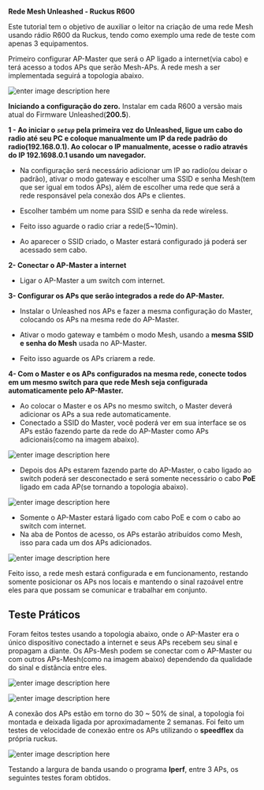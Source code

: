 **Rede Mesh Unleashed - Ruckus R600**

Este tutorial tem o objetivo de auxiliar o leitor na criação de uma rede Mesh usando rádio R600 da Ruckus, tendo como exemplo uma rede de teste com apenas 3 equipamentos.

Primeiro configurar AP-Master que será o AP ligado a internet(via cabo) e terá acesso a todos APs que serão Mesh-APs. A rede mesh a ser implementada seguirá a topologia abaixo.

![enter image description here](https://uploaddeimagens.com.br/images/001/348/122/original/topologia2.png?1522179556)

**Iniciando a configuração do zero.**
Instalar em cada R600 a versão mais atual do Firmware Unleashed(**200.5**).

**1 - Ao iniciar o *`setup`* pela primeira vez do Unleashed, ligue um cabo do radio até seu PC e coloque manualmente um IP da rede padrão do radio(192.168.0.1). Ao colocar o IP manualmente, acesse o radio através do IP 192.1698.0.1 usando um navegador.**

 - Na configuração será necessário adicionar um IP ao radio(ou deixar o padrão), ativar o modo gateway e escolher uma SSID e senha Mesh(tem que ser igual em todos APs), além de escolher uma rede que será a rede responsável pela conexão dos APs e clientes.
 
 - Escolher também um nome para SSID e senha da rede wireless.
 - Feito isso aguarde o radio criar a rede(5~10min).
 - Ao aparecer o SSID criado, o Master estará configurado já poderá ser acessado sem cabo.


**2- Conectar o AP-Master a internet**

 - Ligar o AP-Master a um switch com internet.
 

**3- Configurar os APs que serão integrados a rede do AP-Master.**

 - Instalar o Unleashed nos APs e fazer a mesma configuração do Master, colocando os APs na mesma rede do AP-Master.

 - Ativar o modo gateway e também o modo Mesh, usando a **mesma SSID e senha do Mesh** usada no AP-Master.
 - Feito isso aguarde os APs criarem a rede.



**4- Com o Master e os APs configurados na mesma rede, conecte todos em um mesmo switch para que  rede Mesh seja configurada automaticamente pelo AP-Master.**

 - Ao colocar o Master e os APs no mesmo switch, o Master deverá adicionar os APs a sua rede automaticamente.
 - Conectado a SSID do Master, você poderá ver em sua interface se os APs estão fazendo parte da rede do AP-Master como APs adicionais(como na imagem abaixo).
 
![enter image description here](https://uploaddeimagens.com.br/images/001/345/305/original/1.png?1522015512)

 - Depois dos APs estarem fazendo parte do AP-Master, o cabo ligado ao switch poderá ser desconectado e será somente necessário o cabo **PoE** ligado em cada  AP(se tornando a topologia abaixo).
 
 ![enter image description here](https://uploaddeimagens.com.br/images/001/348/119/original/topologia1.png?1522179539)
 
 - Somente o AP-Master estará ligado com cabo PoE e com o cabo ao switch com internet.
 - Na aba de Pontos de acesso, os APs estarão atribuídos como Mesh, isso para cada um dos APs adicionados.
 
![enter image description here](https://uploaddeimagens.com.br/images/001/347/886/original/4-aps.png?1522172880)

Feito isso, a rede mesh estará configurada e em funcionamento, restando somente posicionar os APs nos locais e mantendo o sinal razoável entre eles para que possam se comunicar e trabalhar em conjunto.




## Teste Práticos

Foram feitos testes usando a topologia abaixo, onde o AP-Master era o único dispositivo conectado a internet e seus APs recebem seu sinal e propagam a diante. Os APs-Mesh podem se conectar com o AP-Master ou com outros APs-Mesh(como na imagem abaixo) dependendo da qualidade do sinal e distância entre eles.

![enter image description here](https://uploaddeimagens.com.br/images/001/367/749/original/mesh.png?1523413791)

![enter image description here](https://uploaddeimagens.com.br/images/001/367/758/original/3AP-PRONTO.png?1523414833)

A conexão dos APs estão em torno do 30 ~ 50% de sinal, a topologia foi montada e deixada ligada por aproximadamente 2 semanas. Foi feito um testes de velocidade de conexão entre os APs utilizando o **speedflex** da própria ruckus.

![enter image description here](https://uploaddeimagens.com.br/images/001/367/765/original/3AP-Pronto2.png?1523415377)

Testando a largura de banda usando o programa **Iperf**, entre 3 APs, os seguintes testes foram obtidos.
